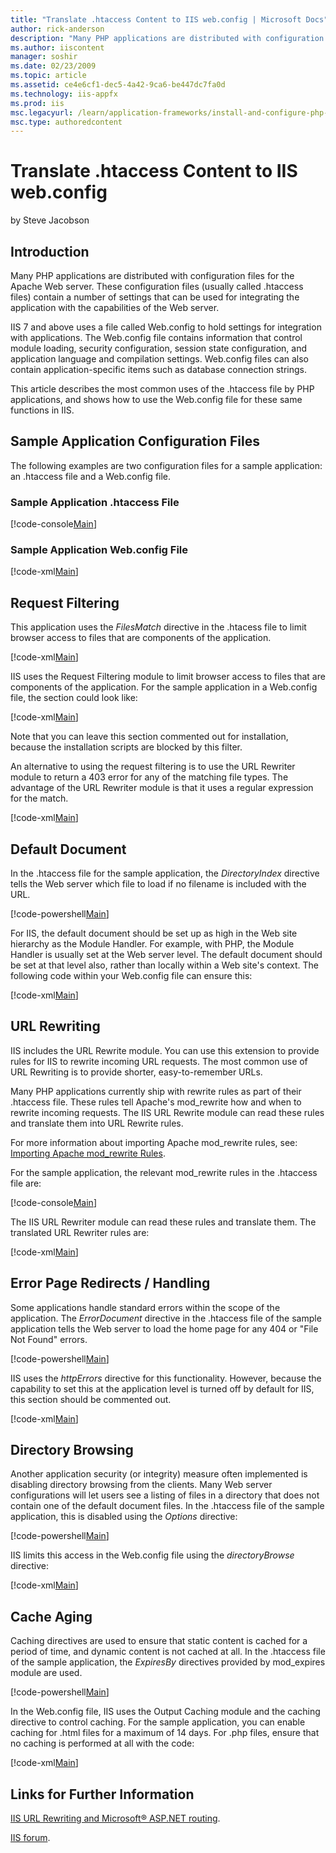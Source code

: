 ```yaml
---
title: "Translate .htaccess Content to IIS web.config | Microsoft Docs"
author: rick-anderson
description: "Many PHP applications are distributed with configuration files for the Apache Web server. These configuration files (usually called .htaccess files) contain..."
ms.author: iiscontent
manager: soshir
ms.date: 02/23/2009
ms.topic: article
ms.assetid: ce4e6cf1-dec5-4a42-9ca6-be447dc7fa0d
ms.technology: iis-appfx
ms.prod: iis
msc.legacyurl: /learn/application-frameworks/install-and-configure-php-applications-on-iis/translate-htaccess-content-to-iis-webconfig
msc.type: authoredcontent
---
```

Translate .htaccess Content to IIS web.config
====================
by Steve Jacobson

## Introduction

Many PHP applications are distributed with configuration files for the Apache Web server. These configuration files (usually called .htaccess files) contain a number of settings that can be used for integrating the application with the capabilities of the Web server.

IIS 7 and above uses a file called Web.config to hold settings for integration with applications. The Web.config file contains information that control module loading, security configuration, session state configuration, and application language and compilation settings. Web.config files can also contain application-specific items such as database connection strings.

This article describes the most common uses of the .htaccess file by PHP applications, and shows how to use the Web.config file for these same functions in IIS.

## Sample Application Configuration Files

The following examples are two configuration files for a sample application: an .htaccess file and a Web.config file.

### Sample Application .htaccess File


[!code-console[Main](translate-htaccess-content-to-iis-webconfig/samples/sample1.cmd)]


### Sample Application Web.config File


[!code-xml[Main](translate-htaccess-content-to-iis-webconfig/samples/sample2.xml)]


## Request Filtering

This application uses the *FilesMatch* directive in the .htacess file to limit browser access to files that are components of the application.


[!code-xml[Main](translate-htaccess-content-to-iis-webconfig/samples/sample3.xml)]


IIS uses the Request Filtering module to limit browser access to files that are components of the application. For the sample application in a Web.config file, the section could look like:


[!code-xml[Main](translate-htaccess-content-to-iis-webconfig/samples/sample4.xml)]


Note that you can leave this section commented out for installation, because the installation scripts are blocked by this filter.

An alternative to using the request filtering is to use the URL Rewriter module to return a 403 error for any of the matching file types. The advantage of the URL Rewriter module is that it uses a regular expression for the match.


[!code-xml[Main](translate-htaccess-content-to-iis-webconfig/samples/sample5.xml)]


## Default Document

In the .htaccess file for the sample application, the *DirectoryIndex* directive tells the Web server which file to load if no filename is included with the URL.


[!code-powershell[Main](translate-htaccess-content-to-iis-webconfig/samples/sample6.ps1)]


For IIS, the default document should be set up as high in the Web site hierarchy as the Module Handler. For example, with PHP, the Module Handler is usually set at the Web server level. The default document should be set at that level also, rather than locally within a Web site's context. The following code within your Web.config file can ensure this:


[!code-xml[Main](translate-htaccess-content-to-iis-webconfig/samples/sample7.xml)]


## URL Rewriting

IIS includes the URL Rewrite module. You can use this extension to provide rules for IIS to rewrite incoming URL requests. The most common use of URL Rewriting is to provide shorter, easy-to-remember URLs.

Many PHP applications currently ship with rewrite rules as part of their .htaccess file. These rules tell Apache's mod\_rewrite how and when to rewrite incoming requests. The IIS URL Rewrite module can read these rules and translate them into URL Rewrite rules.

For more information about importing Apache mod\_rewrite rules, see: [Importing Apache mod\_rewrite Rules](../../extensions/url-rewrite-module/importing-apache-modrewrite-rules.md).

For the sample application, the relevant mod\_rewrite rules in the .htaccess file are:


[!code-console[Main](translate-htaccess-content-to-iis-webconfig/samples/sample8.cmd)]


The IIS URL Rewriter module can read these rules and translate them. The translated URL Rewriter rules are:


[!code-xml[Main](translate-htaccess-content-to-iis-webconfig/samples/sample9.xml)]


## Error Page Redirects / Handling

Some applications handle standard errors within the scope of the application. The *ErrorDocument* directive in the .htaccess file of the sample application tells the Web server to load the home page for any 404 or "File Not Found" errors.


[!code-powershell[Main](translate-htaccess-content-to-iis-webconfig/samples/sample10.ps1)]


IIS uses the *httpErrors* directive for this functionality. However, because the capability to set this at the application level is turned off by default for IIS, this section should be commented out.


[!code-xml[Main](translate-htaccess-content-to-iis-webconfig/samples/sample11.xml)]


## Directory Browsing

Another application security (or integrity) measure often implemented is disabling directory browsing from the clients. Many Web server configurations will let users see a listing of files in a directory that does not contain one of the default document files. In the .htaccess file of the sample application, this is disabled using the *Options* directive:


[!code-powershell[Main](translate-htaccess-content-to-iis-webconfig/samples/sample12.ps1)]


IIS limits this access in the Web.config file using the *directoryBrowse* directive:


[!code-xml[Main](translate-htaccess-content-to-iis-webconfig/samples/sample13.xml)]


## Cache Aging

Caching directives are used to ensure that static content is cached for a period of time, and dynamic content is not cached at all. In the .htaccess file of the sample application, the *ExpiresBy* directives provided by mod\_expires module are used.


[!code-powershell[Main](translate-htaccess-content-to-iis-webconfig/samples/sample14.ps1)]


In the Web.config file, IIS uses the Output Caching module and the caching directive to control caching. For the sample application, you can enable caching for .html files for a maximum of 14 days. For .php files, ensure that no caching is performed at all with the code:


[!code-xml[Main](translate-htaccess-content-to-iis-webconfig/samples/sample15.xml)]


<a id="_Toc221427762"></a><a id="_Sample_Application_.htaccess"></a>

## Links for Further Information

[IIS URL Rewriting and Microsoft® ASP.NET routing](../../extensions/url-rewrite-module/iis-url-rewriting-and-aspnet-routing.md).

[IIS forum](https://forums.iis.net/).